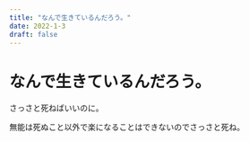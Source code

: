 ```yaml
---
title: "なんで生きているんだろう。"
date: 2022-1-3
draft: false
---
```

# なんで生きているんだろう。



さっさと死ねばいいのに。



無能は死ぬこと以外で楽になることはできないのでさっさと死ね。
